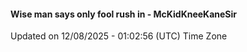 #### Wise man says only fool rush in - McKidKneeKaneSir
Updated on 12/08/2025 - 01:02:56 (UTC) Time Zone
